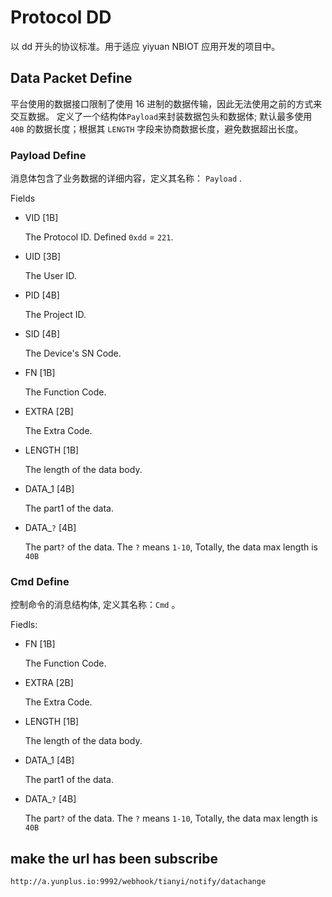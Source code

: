 # Protocol DD

以 dd 开头的协议标准。用于适应 yiyuan NBIOT 应用开发的项目中。

## Data Packet Define

平台使用的数据接口限制了使用 16 进制的数据传输，因此无法使用之前的方式来交互数据。
定义了一个结构体`Payload`来封装数据包头和数据体; 默认最多使用 `40B` 的数据长度；根据其 `LENGTH` 字段来协商数据长度，避免数据超出长度。

### Payload Define

消息体包含了业务数据的详细内容，定义其名称： `Payload` .

Fields

  - VID [1B]

    The Protocol ID. Defined `0xdd` = `221`.
  - UID [3B]

    The User ID.
  - PID [4B]

    The Project ID.

  - SID [4B]

    The Device's SN Code.
  - FN [1B]

    The Function Code.
  - EXTRA [2B]

    The Extra Code.

  - LENGTH [1B]

    The length of the data body.
  - DATA_1 [4B]

    The part1 of the data.

  - DATA_`?` [4B]

    The part`?` of the data. The `?` means `1-10`, Totally, the data max length is `40B`

  
  
### Cmd Define

控制命令的消息结构体, 定义其名称：`Cmd` 。

Fiedls:

  - FN [1B]

    The Function Code.
  - EXTRA [2B]

    The Extra Code.
  - LENGTH [1B]

    The length of the data body.
  - DATA_1 [4B]

    The part1 of the data.

  - DATA_`?` [4B]

    The part`?` of the data. The `?` means `1-10`, Totally, the data max length is `40B`


## make the url has been subscribe

`http://a.yunplus.io:9992/webhook/tianyi/notify/datachange`